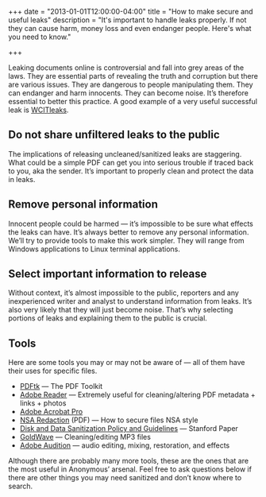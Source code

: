 +++
date = "2013-01-01T12:00:00-04:00"
title = "How to make secure and useful leaks"
description = "It's important to handle leaks properly. If not they can cause harm, money loss and even endanger people. Here's what you need to know."

+++

Leaking documents online is controversial and fall into grey areas of the laws. They are essential parts of revealing the truth and corruption but there are various issues. They are dangerous to people manipulating them. They can endanger and harm innocents. They can become noise. It’s therefore essential to better this practice. A good example of a very useful successful leak is [WCITleaks](http://wcitleaks.org/).

## Do not share unfiltered leaks to the public

The implications of releasing uncleaned/sanitized leaks are staggering. What could be a simple PDF can get you into serious trouble if traced back to you, aka the sender. It’s important to properly clean and protect the data in leaks.

## Remove personal information

Innocent people could be harmed — it’s impossible to be sure what effects the leaks can have. It’s always better to remove any personal information. We’ll try to provide tools to make this work simpler. They will range from Windows applications to Linux terminal applications.

## Select important information to release

Without context, it’s almost impossible to the public, reporters and any inexperienced writer and analyst to understand information from leaks. It’s also very likely that they will just become noise. That’s why selecting portions of leaks and explaining them to the public is crucial.

## Tools

Here are some tools you may or may not be aware of — all of them have their uses for specific files.

* [PDFtk](http://www.pdflabs.com/tools/pdftk-the-pdf-toolkit/) — The PDF Toolkit
* [Adobe Reader](https://get.adobe.com/reader/) — Extremely useful for cleaning/altering PDF metadata + links + photos
* [Adobe Acrobat Pro](https://www.adobe.com/products/creativesuite/acrobatpro.html)
* [NSA Redaction](http://www.ca7.uscourts.gov/guides/nsa-redact.pdf) (PDF) — How to secure files NSA style
* [Disk and Data Sanitization Policy and Guidelines](http://www.stanford.edu/group/security/securecomputing/data_destruction_guidelines.html) — Stanford Paper
* [GoldWave](http://www.goldwave.com/) — Cleaning/editing MP3 files
* [Adobe Audition](https://www.adobe.com/products/audition.html) — audio editing, mixing, restoration, and effects

Although there are probably many more tools, these are the ones that are the most useful in Anonymous’ arsenal. Feel free to ask questions below if there are other things you may need sanitized and don’t know where to search.
